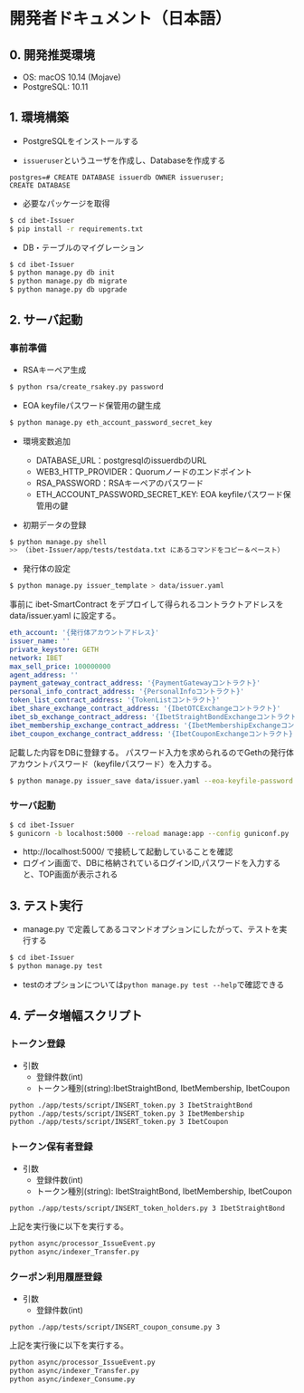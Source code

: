 # 開発者ドキュメント（日本語）

## 0. 開発推奨環境

* OS: macOS 10.14 (Mojave)
* PostgreSQL: 10.11

## 1. 環境構築

* PostgreSQLをインストールする

* `issueruser`というユーザを作成し、Databaseを作成する
```
postgres=# CREATE DATABASE issuerdb OWNER issueruser;
CREATE DATABASE
```

* 必要なパッケージを取得
```bash
$ cd ibet-Issuer
$ pip install -r requirements.txt
```

* DB・テーブルのマイグレーション
```bash
$ cd ibet-Issuer
$ python manage.py db init
$ python manage.py db migrate
$ python manage.py db upgrade
```

## 2. サーバ起動

### 事前準備

* RSAキーペア生成
```bash
$ python rsa/create_rsakey.py password
```

* EOA keyfileパスワード保管用の鍵生成
```bash
$ python manage.py eth_account_password_secret_key
```

* 環境変数追加
    * DATABASE_URL：postgresqlのissuerdbのURL
    * WEB3_HTTP_PROVIDER：Quorumノードのエンドポイント
    * RSA_PASSWORD：RSAキーペアのパスワード
    * ETH_ACCOUNT_PASSWORD_SECRET_KEY: EOA keyfileパスワード保管用の鍵

* 初期データの登録
```bash
$ python manage.py shell
>> （ibet-Issuer/app/tests/testdata.txt にあるコマンドをコピー＆ペースト）
```

* 発行体の設定
```bash
$ python manage.py issuer_template > data/issuer.yaml
```

事前に ibet-SmartContract をデプロイして得られるコントラクトアドレスを data/issuer.yaml に設定する。
```yaml
eth_account: '{発行体アカウントアドレス}'
issuer_name: ''
private_keystore: GETH
network: IBET
max_sell_price: 100000000
agent_address: ''
payment_gateway_contract_address: '{PaymentGatewayコントラクト}'
personal_info_contract_address: '{PersonalInfoコントラクト}'
token_list_contract_address: '{TokenListコントラクト}'
ibet_share_exchange_contract_address: '{IbetOTCExchangeコントラクト}'
ibet_sb_exchange_contract_address: '{IbetStraightBondExchangeコントラクト}'
ibet_membership_exchange_contract_address: '{IbetMembershipExchangeコントラクト}'
ibet_coupon_exchange_contract_address: '{IbetCouponExchangeコントラクト}'
```

記載した内容をDBに登録する。
パスワード入力を求められるのでGethの発行体アカウントパスワード（keyfileパスワード）を入力する。
```bash
$ python manage.py issuer_save data/issuer.yaml --eoa-keyfile-password --rsa-privatekey data/rsa/private.pem
```

###  サーバ起動
```bash
$ cd ibet-Issuer
$ gunicorn -b localhost:5000 --reload manage:app --config guniconf.py
```
* http://localhost:5000/ で接続して起動していることを確認
* ログイン画面で、DBに格納されているログインID,パスワードを入力すると、TOP画面が表示される


## 3. テスト実行
* manage.py で定義してあるコマンドオプションにしたがって、テストを実行する
```bash
$ cd ibet-Issuer
$ python manage.py test
```
* testのオプションについては`python manage.py test --help`で確認できる


## 4. データ増幅スクリプト
### トークン登録
* 引数
    - 登録件数(int)
    - トークン種別(string):IbetStraightBond, IbetMembership, IbetCoupon

```bash
python ./app/tests/script/INSERT_token.py 3 IbetStraightBond
python ./app/tests/script/INSERT_token.py 3 IbetMembership
python ./app/tests/script/INSERT_token.py 3 IbetCoupon
```

### トークン保有者登録
* 引数
    - 登録件数(int)
    - トークン種別(string): IbetStraightBond, IbetMembership, IbetCoupon

```bash
python ./app/tests/script/INSERT_token_holders.py 3 IbetStraightBond
```

上記を実行後に以下を実行する。

```bash
python async/processor_IssueEvent.py
python async/indexer_Transfer.py
```

### クーポン利用履歴登録
* 引数
    - 登録件数(int)

```bash
python ./app/tests/script/INSERT_coupon_consume.py 3
```

上記を実行後に以下を実行する。

```bash
python async/processor_IssueEvent.py
python async/indexer_Transfer.py
python async/indexer_Consume.py
```

